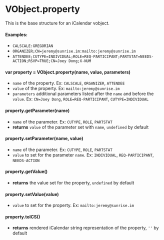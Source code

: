 # VObject.property

This is the base structure for an iCalendar vobject.

#### Examples:

- `CALSCALE:GREGORIAN`
- `ORGANIZER;CN=jeremy@sunrise.im:mailto:jeremy@sunrise.im`
- `ATTENDEE;CUTYPE=INDIVIDUAL;ROLE=REQ-PARTICIPANT;PARTSTAT=NEEDS-ACTION;RSVP=TRUE;CN=Joey Dong;X-NUM`

#### var property = VObject.property(name, value, parameters)

- `name` of the property. Ex: `CALSCALE`, `ORGANIZER`, `ATTENDEE`
- `value` of the property. Ex: `mailto:jeremy@sunrise.im`
- `parameters` additional parameters listed after the `name` and before the `value`. Ex: `CN=Joey Dong`, `ROLE=REQ-PARTICIPANT`, `CUTYPE=INDIVIDUAL`

#### property.getParameter(name)

- `name` of the parameter. Ex: `CUTYPE`, `ROLE`, `PARTSTAT`
- **returns** `value` of the parameter set with `name`, `undefined` by default

#### property.setParameter(name, value)

- `name` of the parameter. Ex: `CUTYPE`, `ROLE`, `PARTSTAT`
- `value` to set for the parameter `name`. Ex: `INDIVIDUAL`, `REQ-PARTICIPANT`, `NEEDS-ACTION`

#### property.getValue()

- **returns** the value set for the property, `undefined` by default

#### property.setValue(value)

- `value` to set for the property. Ex: `mailto:jeremy@sunrise.im`

#### property.toICS()

- **returns** rendered iCalendar string representation of the property, `''` by default

